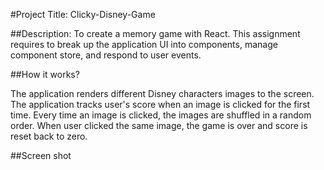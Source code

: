 #Project Title: 
Clicky-Disney-Game

##Description: To create a memory game with React. This assignment requires to break up the application UI into components, manage
component store, and respond to user events.

##How it works?

The application renders different Disney characters images to the screen. The application tracks user's score
when an image is clicked for the first time. Every time an image is clicked, the images are shuffled in a random order. 
When user clicked the same image, the game is over and score is reset back to zero.

##Screen shot

